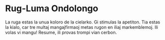 # Rug-Luma Ondolongo

La ruga estas la unua koloro de la cielarko. Gi stimulas la apetiton. Tia estas
la kialo, car tre multaj mangajfirmaoj metas rugon en iliaj markemblemoj. Ili
volas vi mangu! Resume, ili provas trompi vian cerbon.
